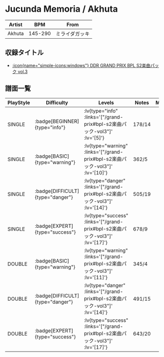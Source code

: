# Jucunda Memoria / Akhuta

|Artist|BPM|From|
|------|---|----|
|Akhuta|145-290|ミライダガッキ|

## 収録タイトル

- [ :icon{name="simple-icons:windows"} DDR GRAND PRIX BPL S2楽曲パック vol.3](/grand-prix#bpl-s2楽曲パック-vol3)

## 譜面一覧

|PlayStyle|Difficulty|Levels|Notes|Movie|
|---------|----------|------|-----|-----|
|SINGLE| :badge[BEGINNER]{type="info"} | :lv{type="info" :links='["/grand-prix#bpl-s2楽曲パック-vol3"]' :lv='[5]'} |178/14||
|SINGLE| :badge[BASIC]{type="warning"} | :lv{type="warning" :links='["/grand-prix#bpl-s2楽曲パック-vol3"]' :lv='[10]'} |362/5||
|SINGLE| :badge[DIFFICULT]{type="danger"} | :lv{type="danger" :links='["/grand-prix#bpl-s2楽曲パック-vol3"]' :lv='[14]'} |505/19||
|SINGLE| :badge[EXPERT]{type="success"} | :lv{type="success" :links='["/grand-prix#bpl-s2楽曲パック-vol3"]' :lv='[17]'} |678/9||
|DOUBLE| :badge[BASIC]{type="warning"} | :lv{type="warning" :links='["/grand-prix#bpl-s2楽曲パック-vol3"]' :lv='[11]'} |345/4||
|DOUBLE| :badge[DIFFICULT]{type="danger"} | :lv{type="danger" :links='["/grand-prix#bpl-s2楽曲パック-vol3"]' :lv='[14]'} |491/15||
|DOUBLE| :badge[EXPERT]{type="success"} | :lv{type="success" :links='["/grand-prix#bpl-s2楽曲パック-vol3"]' :lv='[17]'} |643/20||
